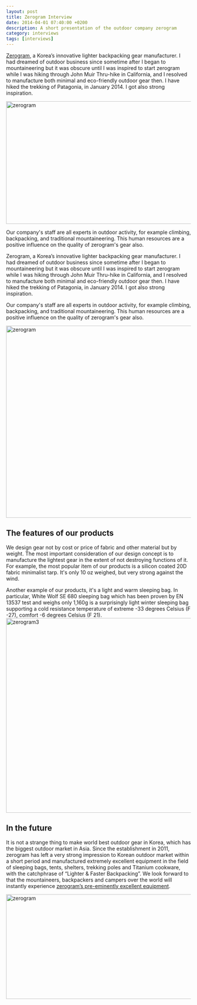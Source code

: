 ```yaml
---
layout: post
title: Zerogram Interview
date: 2014-04-01 07:40:00 +0200
description: A short presentation of the outdoor company zerogram
category: interviews
tags: [interviews]
---
```


<a href="http://www.zerogram.co.kr" target="_blank">Zerogram</a>, a Korea’s innovative lighter backpacking gear manufacturer.  I had dreamed of outdoor business since sometime after I began to mountaineering but it was obscure until I was inspired to start zerogram while I was hiking through John Muir Thru-hike in California, and I resolved to manufacture both minimal and eco-friendly outdoor gear then. I have hiked the trekking of Patagonia, in January 2014. I got also strong inspiration.

<a href="https://www.flickr.com/photos/90204224@N07/13443284335"><img src="https://farm3.staticflickr.com/2938/13443284335_9b154c7eb6_c.jpg" width="800" height="334" alt="zerogram"></a>

Our company's staff are all experts in outdoor activity, for example climbing, backpacking, and traditional mountaineering. This human resources are a positive influence on the quality of zerogram's gear also. 

Zerogram, a Korea’s innovative lighter backpacking gear manufacturer.  I had dreamed of outdoor business since sometime after I began to mountaineering but it was obscure until I was inspired to start zerogram while I was hiking through John Muir Thru-hike in California, and I resolved to manufacture both minimal and eco-friendly outdoor gear then. I have hiked the trekking of Patagonia, in January 2014. I got also strong inspiration.

Our company's staff are all experts in outdoor activity, for example climbing, backpacking, and traditional mountaineering. This human resources are a positive influence on the quality of zerogram's gear also.   

<a href="https://www.flickr.com/photos/90204224@N07/13443657084"><img src="https://farm6.staticflickr.com/5328/13443657084_830531e2c9_c.jpg" width="800" height="523" alt="zerogram"></a>

## The features of our products
We design gear not by cost or price of fabric and other material but by weight. The most important consideration of our design concept is to manufacture the lightest gear in the extent of not destroying functions of it. For example, the most popular item of our products is a silicon coated 20D fabric minimalist tarp. It's only 10 oz weighed, but very strong against the wind.

Another example of our products, it's a light and warm sleeping bag. In particular, White Wolf SE 680 sleeping bag which has been proven by EN 13537 test and weighs only 1,160g is a surprisingly light winter sleeping bag supporting a cold resistance temperature of extreme -33 degrees Celsius (F -27), comfort -6 degrees Celsius (F 21).
<a href="https://www.flickr.com/photos/90204224@N07/13443655494"><img src="https://farm4.staticflickr.com/3772/13443655494_8f3d656bc4_c.jpg" width="800" height="530" alt="zerogram3"></a>

## In the future
It is not a strange thing to make world best outdoor gear in Korea, which has the biggest outdoor market in Asia. Since the establishment in 2011, zerogram has left a very strong impression to Korean outdoor market within a short period and manufactured extremely excellent equipment in the field of sleeping bags, tents, shelters, trekking poles and Titanium cookware, with the catchphrase of “Lighter & Faster Backpacking”. We look forward to that the mountaineers, backpackers and campers over the world will instantly experience <a href="http://www.zerogram.co.kr" target="_blank">zerogram’s pre-eminently excellent equipment</a>.

<a href="https://www.flickr.com/photos/90204224@N07/13443653534"><img src="https://farm8.staticflickr.com/7016/13443653534_88a741f982_c.jpg" width="800" height="285" alt="zerogram"></a>
